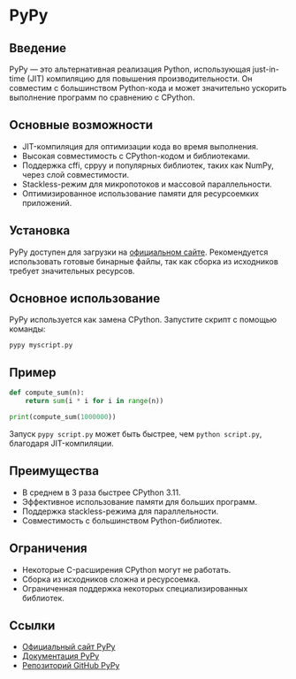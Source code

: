 # PyPy

## Введение
PyPy — это альтернативная реализация Python, использующая just-in-time (JIT) компиляцию для повышения производительности. Он совместим с большинством Python-кода и может значительно ускорить выполнение программ по сравнению с CPython.

## Основные возможности
- JIT-компиляция для оптимизации кода во время выполнения.
- Высокая совместимость с CPython-кодом и библиотеками.
- Поддержка cffi, cppyy и популярных библиотек, таких как NumPy, через слой совместимости.
- Stackless-режим для микропотоков и массовой параллельности.
- Оптимизированное использование памяти для ресурсоемких приложений.

## Установка
PyPy доступен для загрузки на [официальном сайте](https://pypy.org/). Рекомендуется использовать готовые бинарные файлы, так как сборка из исходников требует значительных ресурсов.

## Основное использование
PyPy используется как замена CPython. Запустите скрипт с помощью команды:
```
pypy myscript.py
```

## Пример
```python
def compute_sum(n):
    return sum(i * i for i in range(n))

print(compute_sum(1000000))
```
Запуск `pypy script.py` может быть быстрее, чем `python script.py`, благодаря JIT-компиляции.

## Преимущества
- В среднем в 3 раза быстрее CPython 3.11.
- Эффективное использование памяти для больших программ.
- Поддержка stackless-режима для параллельности.
- Совместимость с большинством Python-библиотек.

## Ограничения
- Некоторые C-расширения CPython могут не работать.
- Сборка из исходников сложна и ресурсоемка.
- Ограниченная поддержка некоторых специализированных библиотек.

## Ссылки
- [Официальный сайт PyPy](https://pypy.org/)
- [Документация PyPy](https://doc.pypy.org/en/latest/)
- [Репозиторий GitHub PyPy](https://github.com/pypy/pypy)
